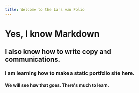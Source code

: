```yaml
---
title: Welcome to the Lars van Folio
---
```



<h1> Yes, I know Markdown </h1>
<h2> I also know how to write copy and communications. </h2>
<h3> I am learning how to make a static portfolio site here. </h3>
<h4> We will see how that goes. There's much to learn. </h4>
